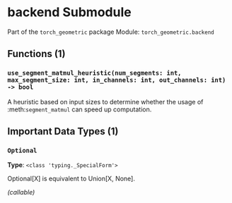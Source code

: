 # backend Submodule

Part of the `torch_geometric` package
Module: `torch_geometric.backend`

## Functions (1)

### `use_segment_matmul_heuristic(num_segments: int, max_segment_size: int, in_channels: int, out_channels: int) -> bool`

A heuristic based on input sizes to determine whether the usage of
:meth:`segment_matmul` can speed up computation.

## Important Data Types (1)

### `Optional`
**Type**: `<class 'typing._SpecialForm'>`

Optional[X] is equivalent to Union[X, None].

*(callable)*
